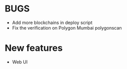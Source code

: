 # BUGS
- Add more blockchains in deploy script
- Fix the verification on Polygon Mumbai polygonscan

# New features
- Web UI